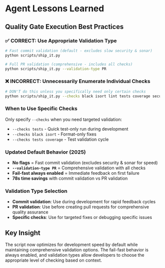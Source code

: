 # Agent Lessons Learned

## Quality Gate Execution Best Practices

### ✅ CORRECT: Use Appropriate Validation Type
```bash
# Fast commit validation (default - excludes slow security & sonar)
python scripts/ship_it.py

# Full PR validation (comprehensive - includes all checks)
python scripts/ship_it.py --validation-type PR
```

### ❌ INCORRECT: Unnecessarily Enumerate Individual Checks
```bash
# DON'T do this unless you specifically need only certain checks
python scripts/ship_it.py --checks black isort lint tests coverage security types
```

### When to Use Specific Checks
Only specify `--checks` when you need targeted validation:
- `--checks tests` - Quick test-only run during development
- `--checks black isort` - Format-only fixes
- `--checks tests coverage` - Test validation cycle

### Updated Default Behavior (2025)
- **No flags** = Fast commit validation (excludes security & sonar for speed)
- **`--validation-type PR`** = Comprehensive validation with all checks
- **Fail-fast always enabled** = Immediate feedback on first failure
- **78s time savings** with commit validation vs PR validation

### Validation Type Selection
- **Commit validation**: Use during development for rapid feedback cycles
- **PR validation**: Use before creating pull requests for comprehensive quality assurance
- **Specific checks**: Use for targeted fixes or debugging specific issues

## Key Insight
The script now optimizes for development speed by default while maintaining comprehensive validation options. The fail-fast behavior is always enabled, and validation types allow developers to choose the appropriate level of checking based on context.
